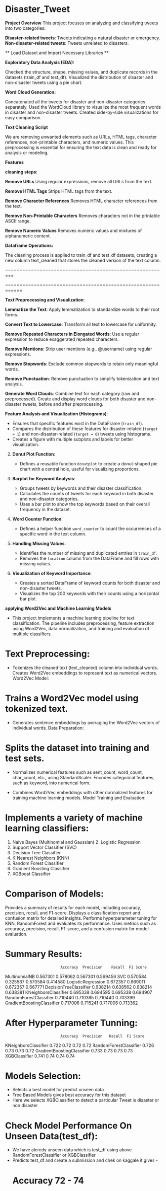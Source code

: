 # Disaster_Tweet

**Project Overview**
   This project focuses on analyzing and classifying tweets into two categories:

**Disaster-related tweets**: Tweets indicating a natural disaster or emergency.
**Non-disaster-related tweets**: Tweets unrelated to disasters.

** Load Dataset and Import Necessary Libraries **

**Exploratory Data Analysis (EDA):**

   Checked the structure, shape, missing values, and duplicate records in the datasets (train_df and test_df).
   Visualized the distribution of disaster and non-disaster tweets using a pie chart.

**Word Cloud Generation:**

   Concatenated all the tweets for disaster and non-disaster categories separately.
   Used the WordCloud library to visualize the most frequent words in disaster and non-disaster tweets.
   Created side-by-side visualizations for easy comparison.



**Text Cleaning Script**

   We are removing unwanted elements such as URLs, HTML tags, character references, non-printable characters, and numeric values. This preprocessing is essential    for ensuring the text data is clean and ready for analysis or modeling.

**Features**

**cleaning steps:**

**Remove URLs**
   Using regular expressions, remove all URLs from the text.

**Remove HTML Tags** 
   Strips HTML tags from the text.

**Remove Character References**
   Removes HTML character references from the text.

**Remove Non-Printable Characters**
   Removes characters not in the printable ASCII range.

**Remove Numeric Values**
   Removes numeric values and mixtures of alphanumeric content.

**Dataframe Operations:**

   The cleaning process is applied to train_df and test_df datasets, creating a new column text_cleaned that stores the cleaned version of the text column.

=========================================================



============================================================


**Text Preprocessing and Visualization**:


**Lemmatize the Text**:
   Apply lemmatization to standardize words to their root forms.

**Convert Text to Lowercase**:
   Transform all text to lowercase for uniformity.

**Remove Repeated Characters in Elongated Words**:
   Use a regular expression to reduce exaggerated repeated characters.

**Remove Mentions**:
   Strip user mentions (e.g., @username) using regular expressions.

**Remove Stopwords**:
   Exclude common stopwords to retain only meaningful words.

**Remove Punctuation**:
   Remove punctuation to simplify tokenization and text analysis.

**Generate Word Clouds**:
   Combine text for each category (raw and preprocessed).
   Create and display word clouds for both disaster and non-disaster tweets, before and after preprocessing.


**Feature Analysis and Visualization (Histograms)**:
   - Ensures that specific features exist in the DataFrame (`train_df`).
   - Compares the distribution of these features for disaster-related (`target = 1`) and non-disaster-related (`target = 0`) tweets using histograms.
   - Creates a figure with multiple subplots and labels for better visualization.

2. **Donut Plot Function**:
   - Defines a reusable function `donutplot` to create a donut-shaped pie chart with a central hole, useful for visualizing proportions.

3. **Barplot for Keyword Analysis**:
   - Groups tweets by keywords and their disaster classification.
   - Calculates the counts of tweets for each keyword in both disaster and non-disaster categories.
   - Uses a bar plot to show the top keywords based on their overall frequency in the dataset.

4. **Word Counter Function**:
   - Defines a helper function `word_counter` to count the occurrences of a specific word in the text column.

5. **Handling Missing Values**:
   - Identifies the number of missing and duplicated entries in `train_df`.
   - Removes the `location` column from the DataFrame and fill rows with missing values.

6. **Visualization of Keyword Importance**:
   - Creates a sorted DataFrame of keyword counts for both disaster and non-disaster tweets.
   - Visualizes the top 200 keywords with their counts using a horizontal bar plot.


**applying  Word2Vec and Machine Learning Models**
- This project implements a machine learning pipeline for text classification. The pipeline includes preprocessing, feature extraction using Word2Vec, data normalization, and training and evaluation of multiple classifiers.


# Text Preprocessing:

- Tokenizes the cleaned text (text_cleaned) column into individual words.
Creates Word2Vec embeddings to represent text as numerical vectors.
Word2Vec Model:

# Trains a Word2Vec model using tokenized text.
- Generates sentence embeddings by averaging the Word2Vec vectors of individual words.
Data Preparation:

# Splits the dataset into training and test sets.
- Normalizes numerical features such as sent_count, word_count, char_count, etc., using StandardScaler.
Encodes categorical features, such as keyword, into numerical form.

- Combines Word2Vec embeddings with other normalized features for training machine learning models.
Model Training and Evaluation:

# Implements a variety of machine learning classifiers:
 1. Naive Bayes (Multinomial and Gaussian)
 2 .Logistic Regression
 3. Support Vector Classifier (SVC)
 4. Decision Tree Classifier
 5. K-Nearest Neighbors (KNN)
 6. Random Forest Classifier
 7. Gradient Boosting Classifier
 8. XGBoost Classifier

# Comparison of Models:

 Provides a summary of results for each model, including accuracy, precision, recall, and F1-score.
 Displays a classification report and confusion matrix for detailed insights.
 Performs hyperparameter tuning for KNN, RandomForest and evaluates its performance.
 Uses metrics such as accuracy, precision, recall, F1-score, and a confusion matrix for model evaluation.


# Summary Results:

                             Accuracy  Precision    Recall  F1 Score
MultinomialNB               0.567301   0.578062  0.567301  0.569456
SVC                         0.570584   0.325567  0.570584  0.414580
LogisticRegression          0.672357   0.669011  0.672357  0.667771
DecisionTreeClassifier      0.638214   0.638562  0.638214  0.638381
KNeighborsClassifier        0.695338   0.694595  0.695338  0.694907
RandomForestClassifier      0.710440   0.710385  0.710440  0.703399
GradientBoostingClassifier  0.717006   0.715241  0.717006  0.713362


# After Hyperparameter Tunning:

                             Accuracy  Precision   Recall  F1 Score
KNeighborsClassifier         0.722       0.72         0.72     0.72
RandomForestClassifier       0.726       0.73         0.73     0.72
GradientBoostingClassifier   0.733       0.73         0.73     0.73
XGBClassifier                0.741       0.74         0.74     0.74 

# Models Selection:
   - Selects a best model for predict unseen data
   - Tree Based Models gives best accuracy for this dataset
   - Here we selects XGBClassifier to detect a particular Tweet is disaster or non disaster

# Check Model Performance On Unseen Data(test_df):
   - We have aleredy unseen data which is test_df using above RandomForestClassifier or XGBClassifier
   - Predicts test_df and create a submission and chek on kaggale it  gives -
     # Accuracy 72 - 74
   






